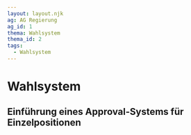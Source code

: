 ```yaml
---
layout: layout.njk
ag: AG Regierung
ag_id: 1
thema: Wahlsystem
thema_id: 2
tags:
  - Wahlsystem
---
```

# Wahlsystem

## Einführung eines Approval-Systems für Einzelpositionen

